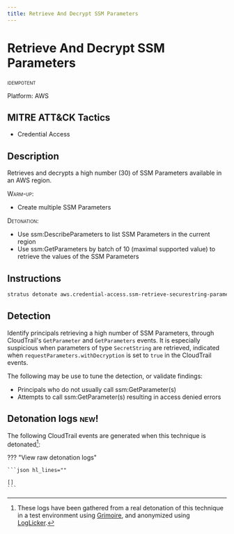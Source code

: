 ```yaml
---
title: Retrieve And Decrypt SSM Parameters
---
```


# Retrieve And Decrypt SSM Parameters


 <span class="smallcaps w3-badge w3-blue w3-round w3-text-white" title="This attack technique can be detonated multiple times">idempotent</span> 

Platform: AWS

## MITRE ATT&CK Tactics


- Credential Access

## Description


Retrieves and decrypts a high number (30) of SSM Parameters available in an AWS region.

<span style="font-variant: small-caps;">Warm-up</span>: 

- Create multiple SSM Parameters

<span style="font-variant: small-caps;">Detonation</span>: 

- Use ssm:DescribeParameters to list SSM Parameters in the current region
- Use ssm:GetParameters by batch of 10 (maximal supported value) to retrieve the values of the SSM Parameters


## Instructions

```bash title="Detonate with Stratus Red Team"
stratus detonate aws.credential-access.ssm-retrieve-securestring-parameters
```
## Detection


Identify principals retrieving a high number of SSM Parameters, through CloudTrail's <code>GetParameter</code> 
and <code>GetParameters</code> events. 
It is especially suspicious when parameters of type <code>SecretString</code> are retrieved, indicated when 
<code>requestParameters.withDecryption</code> is set to <code>true</code> in the CloudTrail events.

The following may be use to tune the detection, or validate findings:

- Principals who do not usually call ssm:GetParameter(s)
- Attempts to call ssm:GetParameter(s) resulting in access denied errors



## Detonation logs <span class="smallcaps w3-badge w3-light-green w3-round w3-text-sand">new!</span>

The following CloudTrail events are generated when this technique is detonated[^1]:



??? "View raw detonation logs"

    ```json hl_lines=""

    []
    ```

[^1]: These logs have been gathered from a real detonation of this technique in a test environment using [Grimoire](https://github.com/DataDog/grimoire), and anonymized using [LogLicker](https://github.com/Permiso-io-tools/LogLicker).
